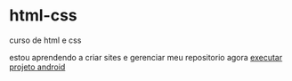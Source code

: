 # html-css
curso de html e css

estou aprendendo a criar sites e gerenciar meu repositorio agora
 <a href="https://zebigode0000.github.io/html-css/desafios/desafio 10/">executar projeto android</a>

